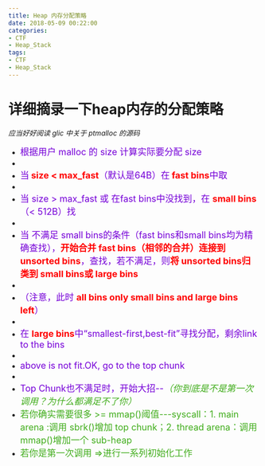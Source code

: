 ```yaml
---
title: Heap 内存分配策略
date: 2018-05-09 00:22:00
categories:
- CTF
- Heap_Stack
tags:
- CTF
- Heap_Stack
---
```


# 详细摘录一下heap内存的分配策略

*应当好好阅读 glic 中关于 ptmalloc 的源码*

- <font color="#7600D8" size="4">根据用户 malloc 的 size 计算实际要分配 size</font>
- <font color="#7600D8" size="4"><br></font>
- <font color="#7600D8" size="4">当</font> <font color="#FF0000" size="4"><b>size < max_fast</b></font><font color="#7600D8" size="4">（默认是64B）在</font> <font color="#FF0000" size="4"><b>fast bins</b></font><font color="#7600D8" size="4">中取</font>
- <font color="#7600D8" size="4"><br></font>
- <font size="4"><font color="#7600D8">当 size > max_fast 或 在fast bins中没找到，在</font> <b><font color="#FF0000">small bins</font></b> <font color="#7600D8">（< 512B）找</font></font>
- <font color="#7600D8" size="4"><br></font>
- <font size="4"><font color="#7600D8">当 不满足 small bins的条件（fast bins和small bins均为精确查找），</font><b><font color="#FF0000">开始合并 fast bins（相邻的合并）连接到 unsorted bins</font></b><font color="#7600D8">，查找，若不满足，则</font><font color="#FF0000"><b>将 unsorted bins归类到 small bins或 large bins</b></font></font>
- <font color="#7600D8" size="4"><br></font>
- <font size="4"><font color="#7600D8">（注意，此时</font> <b><font color="#FF0000">all bins only small bins and large bins left</font></b><font color="#7600D8">）</font></font>
- <font color="#7600D8" size="4"><br></font>
- <font size="4"><font color="#7600D8">在</font> <b><font color="#FF0000">large bins</font></b><font color="#7600D8">中“smallest-first,best-fit”寻找分配，剩余link to the bins</font></font>
- <font color="#7600D8" size="4"><br></font>
- <font color="#7600D8" size="4">above is not fit.OK, go to the top chunk</font>
- <font color="#7600D8" size="4"><br></font>
- <font size="4"><font color="#7600D8">Top Chunk也不满足时，开始大招--</font><i><font color="#41AD1C">（</font></i><i><font color="#41AD1C">你到底是不是第一次调用？为什么都满足不了你）</font></i></font>
- <font color="#41AD1C" size="4">若你确实需要很多 >= mmap()阈值---syscall：1. main arena :调用 sbrk()增加 top chunk；2. thread arena：调用 mmap()增加一个 sub-heap </font>
- <font color="#41AD1C" size="4">若你是第一次调用 =>进行一系列初始化工作</font>